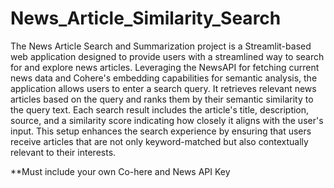 # News_Article_Similarity_Search

The News Article Search and Summarization project is a Streamlit-based web application designed to provide users with a streamlined way to search for and explore news articles. Leveraging the NewsAPI for fetching current news data and Cohere's embedding capabilities for semantic analysis, the application allows users to enter a search query. It retrieves relevant news articles based on the query and ranks them by their semantic similarity to the query text. Each search result includes the article's title, description, source, and a similarity score indicating how closely it aligns with the user's input. This setup enhances the search experience by ensuring that users receive articles that are not only keyword-matched but also contextually relevant to their interests.

**Must include your own Co-here and News API Key
